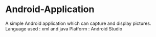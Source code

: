 # Android-Application
A simple Android application which can capture and display pictures.
Language used : xml and java
Platform : Android Studio 
